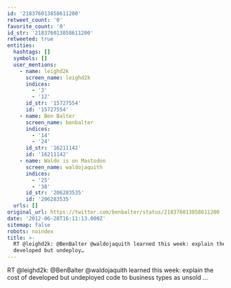 ```yaml
---
id: '218376013858611200'
retweet_count: '0'
favorite_count: '0'
id_str: '218376013858611200'
retweeted: true
entities:
  hashtags: []
  symbols: []
  user_mentions:
    - name: leighd2k
      screen_name: leighd2k
      indices:
        - '3'
        - '12'
      id_str: '15727554'
      id: '15727554'
    - name: Ben Balter
      screen_name: benbalter
      indices:
        - '14'
        - '24'
      id_str: '16211142'
      id: '16211142'
    - name: Waldo is on Mastodon
      screen_name: waldojaquith
      indices:
        - '25'
        - '38'
      id_str: '206283535'
      id: '206283535'
  urls: []
original_url: https://twitter.com/benbalter/status/218376013858611200
date: '2012-06-28T16:11:13.000Z'
sitemap: false
robots: noindex
title: >-
  RT @leighd2k: @BenBalter @waldojaquith learned this week: explain the cost of
  developed but undeploy…
---
```


RT @leighd2k: @BenBalter @waldojaquith learned this week: explain the cost of developed but undeployed code to business types as unsold  ...